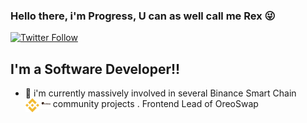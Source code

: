 ### Hello there, i'm Progress, U can as well call me Rex 😜

[![Twitter Follow](https://img.shields.io/twitter/follow/ojemehprogrex?color=1DA1F2&logo=twitter&style=for-the-badge)](https://twitter.com/intent/follow?original_referer=https%3A%2F%2Fgithub.com%2Fojemehprogrex&screen_name=ojemehprogrex)


## I'm a Software Developer!!

- 🔭 i'm currently massively involved in several Binance Smart Chain community projects <img align="left" alt="Binance Smart Chain" width="22px" src="img/bsc.svg"/>
	. Frontend Lead of <img align="left" alt="Binance Smart Chain" width="22px" src="img/oreoswap.png"/>OreoSwap